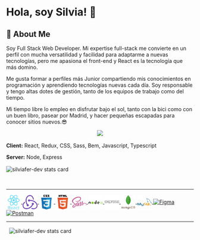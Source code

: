 # Hola, soy Silvia! 👋



## 🚀 About Me

Soy Full Stack Web Developer.
Mi expertise full-stack me convierte en un perfil con mucha versatilidad y facilidad para adaptarme a nuevas tecnologías, pero me apasiona el front-end y React es la tecnología que más domino.

Me gusta formar a perfiles más Junior compartiendo mis conocimientos en programación y aprendiendo tecnologías nuevas cada día.
Soy responsable y tengo altas dotes de gestión, tanto de los equipos de trabajo como del tiempo.

Mi tiempo libre lo empleo en disfrutar bajo el sol, tanto con la bici como con un buen libro, pasear por Madrid, y hacer pequeñas escapadas para conocer sitios nuevos.😎

<p align="center">
<img src="https://user-images.githubusercontent.com/93374105/220571806-86f472b4-9d90-4747-8a68-426e3f381b98.gif" width="170">
</p>


**Client:** React, Redux, CSS, Sass, Bem, Javascript, Typescript

**Server:** Node, Express

<p>
<img align="center" src="https://github-readme-stats-git-masterrstaa-rickstaa.vercel.app/api/top-langs?username=silviafer-dev&theme=gruvbox&hide_border=true&layout=compact" alt="silviafer-dev stats card" /></p>
<br/>
<hr/>

<a href="https://reactjs.org/" target="blank">
<img align="center" src="https://raw.githubusercontent.com/devicons/devicon/master/icons/react/react-original-wordmark.svg" alt="React" height="40" width="40" />
</a>
<a href="https://redux.js.org" target="blank">
<img align="center" src="https://raw.githubusercontent.com/devicons/devicon/master/icons/redux/redux-original.svg" alt="Redux" height="40" width="40" />
</a>
<a href="https://www.w3schools.com/css/" target="blank">
<img align="center" src="https://raw.githubusercontent.com/devicons/devicon/master/icons/css3/css3-original-wordmark.svg" alt="Css3" height="40" width="40" />
</a>
<a href="https://www.w3.org/html/" target="blank">
<img align="center" src="https://raw.githubusercontent.com/devicons/devicon/master/icons/html5/html5-original-wordmark.svg" alt="Html5" height="40" width="40" />
</a>
<a href="https://sass-lang.com" target="blank">
<img align="center" src="https://raw.githubusercontent.com/devicons/devicon/master/icons/sass/sass-original.svg" alt="Sass" height="40" width="40" />
</a>
<a href="https://nodejs.org" target="blank">
<img align="center" src="https://raw.githubusercontent.com/devicons/devicon/master/icons/nodejs/nodejs-original-wordmark.svg" alt="Node.js" height="40" width="40" />
</a>
<a href="https://expressjs.com" target="blank">
<img align="center" src="https://raw.githubusercontent.com/devicons/devicon/master/icons/express/express-original-wordmark.svg" alt="Express" height="40" width="40" />
</a>
<a href="https://www.mongodb.com/" target="blank">
<img align="center" src="https://raw.githubusercontent.com/devicons/devicon/master/icons/mongodb/mongodb-original-wordmark.svg" alt="MongoDB" height="40" width="40" />
</a>
<a href="https://www.mysql.com/" target="blank">
<img align="center" src="https://raw.githubusercontent.com/devicons/devicon/master/icons/mysql/mysql-original-wordmark.svg" alt="MySQL" height="40" width="40" />
</a>
<a href="https://www.figma.com/" target="blank">
<img align="center" src="https://www.vectorlogo.zone/logos/figma/figma-icon.svg" alt="Figma" height="40" width="40" />
</a>
<a href="https://postman.com" target="blank">
<img align="center" src="https://www.vectorlogo.zone/logos/getpostman/getpostman-icon.svg" alt="Postman" height="40" width="40" />
</a>

<br/>
<hr/>
<p>&nbsp;
<img align="center" src="https://github-readme-stats-git-masterrstaa-rickstaa.vercel.app/api?username=silviafer-dev&show_icons=true&theme=gruvbox&hide_border=true" alt="silviafer-dev stats card" /></p>

